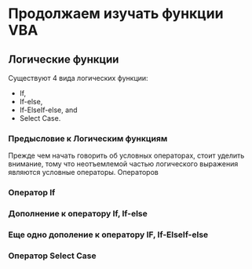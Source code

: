 # Продолжаем изучать функции VBA 
## Логические функции
Существуют 4 вида логических функции:

* If,
* If-else,
* If-ElseIf-else, and
* Select Case.

### Предысловие к Логическим функциям

Прежде чем начать говорить об условных операторах, стоит уделить внимание, тому что неотъемлемой частью логического выражения являются условные операторы. Операторов 

### Оператор If

### Дополнение к оператору If, If-else

### Еще одно дополение к оператору IF, If-ElseIf-else

### Оператор Select Case
